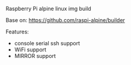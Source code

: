 Raspberry Pi alpine linux img build

Base on: https://github.com/raspi-alpine/builder

Features:
* console serial ssh support 
* WiFi support
* MIRROR support